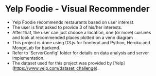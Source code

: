# Yelp Foodie - Visual Recommender

- Yelp Foodie recommends restaurants based on user interest.
- The user is first asked to provide 3 of his/her interests.
- After that, the user can just choose a location, one (or more) cuisines and look at recommended places plotted on a venn diagram
- This project is done using D3.js for frontend and Python, Heroku and MongoLab for backend.
- Refer to 'ServerConfig' folder for details on data analysis and server implementation.
- The dataset used for this project was provided by [Yelp] (https://www.yelp.com/dataset_challenge).
